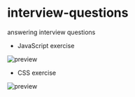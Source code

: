 # interview-questions
answering interview questions 
- JavaScript exercise

![preview](https://user-images.githubusercontent.com/90476994/178868333-fba4e1ec-e88f-47ce-82a2-8aa39e9d4a11.gif)

- CSS exercise

![preview](https://user-images.githubusercontent.com/90476994/178868555-4d399834-2892-4689-b184-db42d82a6426.gif)
